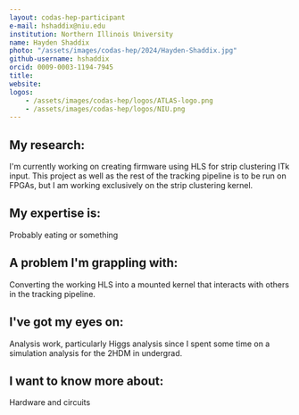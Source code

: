 ```yaml
---
layout: codas-hep-participant
e-mail: hshaddix@niu.edu
institution: Northern Illinois University 
name: Hayden Shaddix 
photo: "/assets/images/codas-hep/2024/Hayden-Shaddix.jpg"
github-username: hshaddix
orcid: 0009-0003-1194-7945
title:
website:
logos:
    - /assets/images/codas-hep/logos/ATLAS-logo.png
    - /assets/images/codas-hep/logos/NIU.png
---
```


## My research:
I'm currently working on creating firmware using HLS for strip clustering ITk input. This project as well as the rest of the tracking pipeline is to be run on FPGAs, but I am working exclusively on the strip clustering kernel.

## My expertise is:
Probably eating or something 

## A problem I'm grappling with:
Converting the working HLS into a mounted kernel that interacts with others in the tracking pipeline.

## I've got my eyes on:
Analysis work, particularly Higgs analysis since I spent some time on a simulation analysis for the 2HDM in undergrad. 

## I want to know more about:
Hardware and circuits 
